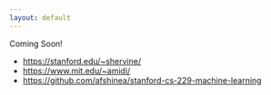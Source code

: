 ```yaml
---
layout: default
---
```

Coming Soon!

- https://stanford.edu/~shervine/
- https://www.mit.edu/~amidi/
- https://github.com/afshinea/stanford-cs-229-machine-learning


